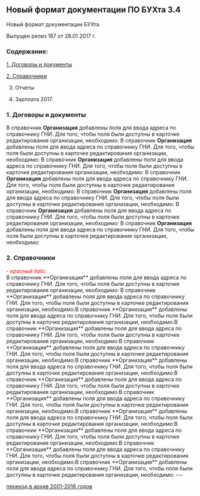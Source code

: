 ## Новый формат документации ПО БУХта 3.4



Новый формат документации БУХта

Выпущен релиз 187 от 28.01.2017 г.
  
### Содержание:  

[1. Договоры и документы](#dogs)  
  
[2. Справочники](#sprav) 
  
 
3. Отчеты  
  
 
4. Зарплата 2017.


### 1. Договоры и документы <a name="dogs"></a>


 В справочник **Организация** добавлены поля для ввода адреса по справочнику ГНИ. Для того, чтобы поля были доступны в карточке редактирования организации, необходимо:
 В справочник **Организация** добавлены поля для ввода адреса по справочнику ГНИ. Для того, чтобы поля были доступны в карточке редактирования организации, необходимо:
  В справочник **Организация** добавлены поля для ввода адреса по справочнику ГНИ. Для того, чтобы поля были доступны в карточке редактирования организации, необходимо:
   В справочник **Организация** добавлены поля для ввода адреса по справочнику ГНИ. Для того, чтобы поля были доступны в карточке редактирования организации, необходимо:
    В справочник **Организация** добавлены поля для ввода адреса по справочнику ГНИ. Для того, чтобы поля были доступны в карточке редактирования организации, необходимо:
     В справочник **Организация** добавлены поля для ввода адреса по справочнику ГНИ. Для того, чтобы поля были доступны в карточке редактирования организации, необходимо:
      В справочник **Организация** добавлены поля для ввода адреса по справочнику ГНИ. Для того, чтобы поля были доступны в карточке редактирования организации, необходимо:
         
 
### 2. Справочники<a name="sprav"></a>

<div markdown="0" style="color:red">- <i>красный italic</i></div> 
В справочник **Организация** добавлены поля для ввода адреса по справочнику ГНИ. Для того, чтобы поля были доступны в карточке редактирования организации, необходимо:  
В справочник **Организация** добавлены поля для ввода адреса по справочнику ГНИ. Для того, чтобы поля были доступны в карточке редактирования организации, необходимо:В справочник **Организация** добавлены поля для ввода адреса по справочнику ГНИ. Для того, чтобы поля были доступны в карточке редактирования организации, необходимо:В справочник **Организация** добавлены поля для ввода адреса по справочнику ГНИ. Для того, чтобы поля были доступны в карточке редактирования организации, необходимо:В справочник **Организация** добавлены поля для ввода адреса по справочнику ГНИ. Для того, чтобы поля были доступны в карточке редактирования организации, необходимо:В справочник **Организация** добавлены поля для ввода адреса по справочнику ГНИ. Для того, чтобы поля были доступны в карточке редактирования организации, необходимо:В справочник **Организация** добавлены поля для ввода адреса по справочнику ГНИ. Для того, чтобы поля были доступны в карточке редактирования организации, необходимо:В справочник **Организация** добавлены поля для ввода адреса по справочнику ГНИ. Для того, чтобы поля были доступны в карточке редактирования организации, необходимо:В справочник **Организация** добавлены поля для ввода адреса по справочнику ГНИ. Для того, чтобы поля были доступны в карточке редактирования организации, необходимо:В справочник **Организация** добавлены поля для ввода адреса по справочнику ГНИ. Для того, чтобы поля были доступны в карточке редактирования организации, необходимо:В справочник **Организация** добавлены поля для ввода адреса по справочнику ГНИ. Для того, чтобы поля были доступны в карточке редактирования организации, необходимо:В справочник **Организация** добавлены поля для ввода адреса по справочнику ГНИ. Для того, чтобы поля были доступны в карточке редактирования организации, необходимо:
---

[переход в архив 2001-2016 годов](archive\index.htm) 